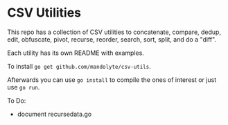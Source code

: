 # CSV Utilities

This repo has a collection of CSV utilities to concatenate,
compare, dedup, edit, obfuscate, pivot, recurse, reorder,
search, sort, split, and do a "diff".

Each utility has its own README with examples.

To install `go get github.com/mandolyte/csv-utils`. 

Afterwards you can use `go install` to compile the ones of
interest or just use `go run`.

To Do:
- document recursedata.go